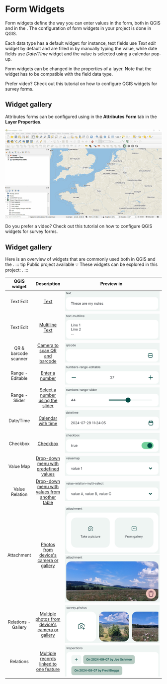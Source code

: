 # Form Widgets

Form widgets define the way you can enter values in the form, both in QGIS and in the <MobileAppNameShort />. The configuration of form widgets in your <MainPlatformNameLink /> project is done in QGIS.

Each data type has a default widget: for instance, text fields use *Text edit* widget by default and are filled in by manually typing the value, while date fields use *Date/Time* widget and the value is selected using a calendar pop-up.

Form widgets can be changed in the properties of a layer. Note that the widget has to be compatible with the field data type.

Prefer video? Check out this tutorial on how to configure QGIS widgets for survey forms.
<YouTube id="jc4p1PpXj3k" title="Widgets for survey forms" />

## Widget gallery
Attributes forms can be configured using <QGISHelp ver="latest" link="user_manual/working_with_vector/vector_properties.html#edit-widgets" text="QGIS widget types" /> in the **Attributes Form** tab in the **Layer Properties**.

![QGIS Layer Properties Attributes Form tab](./qgis-attributes-form.gif "QGIS Layer Properties Attributes Form tab")

Do you prefer a video? Check out this tutorial on how to configure QGIS widgets for survey forms.
<YouTube id="jc4p1PpXj3k" />

## Widget gallery

Here is an overview of widgets that are commonly used both in QGIS and the <MobileAppNameShort />.
::: tip Public project available
:bulb: These widgets can be explored in this project: <MerginMapsProject id="documentation/form-widgets" />.
:::

|QGIS widget  | Description  |<div style="width:300px">Preview in <MobileAppName /> </div> |
|:---:|:---:|:---:|
|Text Edit  |[Text](../text)   | ![Mergin Maps mobile app text field form](./mobile-form-text-preview.jpg "Mergin Maps mobile app text field form") |
|Text Edit  |[Multiline Text](../text#multiline-text)   | ![Mergin Maps mobile app text field form](./mobile-form-text-multiline-preview.jpg "Mergin Maps mobile app text field form") |
|QR & barcode scanner  |[Camera to scan QR and barcode](../qr-code)   | ![Mergin Maps mobile app QR code field form](./mobile-form-qrcode-preview.jpg "Mergin Maps mobile app QR code field form") |
|Range - Editable   |[Enter a number](../numbers)   | ![Mergin Maps mobile app numeric field form](./mobile-form-number-editable-preview.jpg "Mergin Maps mobile app numeric field form")  |
|Range - Slider  |[Select a number using the slider](../numbers#slider)   | ![Mergin Maps mobile app slider field form](./mobile-form-number-slider-preview.jpg "Mergin Maps mobile app slider field form")  |
|Date/Time   |[Calendar with time](../date-time)  |![Mergin Maps mobile app date time field form](./mobile-form-datetime-preview.jpg "Mergin Maps mobile app date time field form")   | 
|Checkbox   |[Checkbox](../checkbox)   |![Mergin Maps mobile app checkbox field form](./mobile-form-checkbox-preview.jpg "Mergin Maps mobile app checkbox field form")   |
|Value Map   |[Drop-down menu with predefined values](../value-select/#value-map) |![Mergin Maps mobile app value map field form](./mobile-form-valuemap-preview.jpg "Mergin Maps mobile app value map field form")   |
|Value Relation   |[Drop-down menu with values from another table](../value-select/#value-relation) |![Mergin Maps mobile app value relation field form](./mobile-form-value-relation-preview.jpg "Mergin Maps mobile app value relation field form")   |
|Attachment   |[Photos from device's camera or gallery](../photos) | ![Mergin Maps mobile app attachment field form](./mobile-form-photo-preview.jpg "Mergin Maps mobile app attachment field form")  ![Mergin Maps mobile app attachment field form](./mobile-form-photo-preview2.jpg "Mergin Maps mobile app attachment field form")  |
|Relations - Gallery |[Multiple photos from device's camera or gallery](../relations/) | ![Mergin Maps mobile app multiple photos attributes form](./mobile-form-multiple-photo-preview.jpg "Mergin Maps mobile app multiple photos attributes form") |
|Relations |[Multiple records linked to one feature](../relations/) | ![Mergin Maps mobile app 1-N relations attributes form](./mobile-form-relations-preview.jpg "Mergin Maps mobile app 1-N relations attributes form")  |

